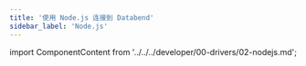 ```yaml
---
title: '使用 Node.js 连接到 Databend'
sidebar_label: 'Node.js'
---
```


import ComponentContent from '../../../developer/00-drivers/02-nodejs.md';

<ComponentContent />